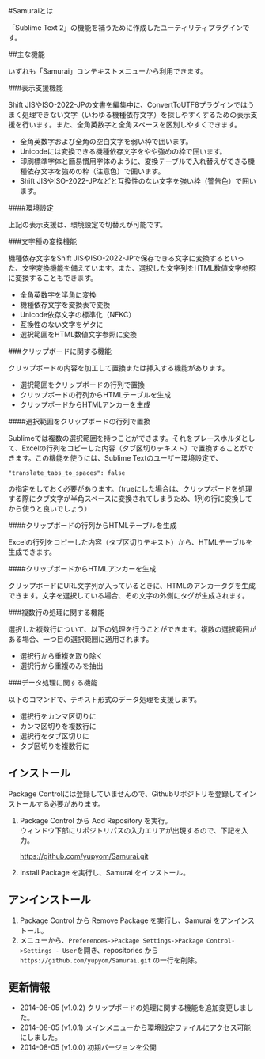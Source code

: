 #Samuraiとは

「Sublime Text 2」の機能を補うために作成したユーティリティプラグインです。

##主な機能

いずれも「Samurai」コンテキストメニューから利用できます。

###表示支援機能

Shift JISやISO-2022-JPの文書を編集中に、ConvertToUTF8プラグインではうまく処理できない文字（いわゆる機種依存文字）を探しやすくするための表示支援を行います。また、全角英数字と全角スペースを区別しやすくできます。

- 全角英数字および全角の空白文字を弱い枠で囲います。
- Unicodeには変換できる機種依存文字をやや強めの枠で囲います。
- 印刷標準字体と簡易慣用字体のように、変換テーブルで入れ替えができる機種依存文字を強めの枠（注意色）で囲います。
- Shift JISやISO-2022-JPなどと互換性のない文字を強い枠（警告色）で囲います。

####環境設定

上記の表示支援は、環境設定で切替えが可能です。

###文字種の変換機能

機種依存文字をShift JISやISO-2022-JPで保存できる文字に変換するといった、文字変換機能を備えています。また、選択した文字列をHTML数値文字参照に変換することもできます。

- 全角英数字を半角に変換
- 機種依存文字を変換表で変換
- Unicode依存文字の標準化（NFKC）
- 互換性のない文字をゲタに
- 選択範囲をHTML数値文字参照に変換

###クリップボードに関する機能

クリップボードの内容を加工して置換または挿入する機能があります。

- 選択範囲をクリップボードの行列で置換
- クリップボードの行列からHTMLテーブルを生成
- クリップボードからHTMLアンカーを生成

####選択範囲をクリップボードの行列で置換

Sublimeでは複数の選択範囲を持つことができます。それをプレースホルダとして、Excelの行列をコピーした内容（タブ区切りテキスト）で置換することができます。この機能を使うには、Sublime Textのユーザー環境設定で、

```javascript:
"translate_tabs_to_spaces": false
```

の指定をしておく必要があります。（trueにした場合は、クリップボードを処理する際にタブ文字が半角スペースに変換されてしまうため、1列の行に変換してから使うと良いでしょう）

####クリップボードの行列からHTMLテーブルを生成

Excelの行列をコピーした内容（タブ区切りテキスト）から、HTMLテーブルを生成できます。

####クリップボードからHTMLアンカーを生成

クリップボードにURL文字列が入っているときに、HTMLのアンカータグを生成できます。文字を選択している場合、その文字の外側にタグが生成されます。

###複数行の処理に関する機能

選択した複数行について、以下の処理を行うことができます。複数の選択範囲がある場合、一つ目の選択範囲に適用されます。

- 選択行から重複を取り除く
- 選択行から重複のみを抽出

###データ処理に関する機能

以下のコマンドで、テキスト形式のデータ処理を支援します。

- 選択行をカンマ区切りに
- カンマ区切りを複数行に
- 選択行をタブ区切りに
- タブ区切りを複数行に


## インストール

Package Controlには登録していませんので、Githubリポジトリを登録してインストールする必要があります。

1. Package Control から Add Repository を実行。  
ウィンドウ下部にリポジトリパスの入力エリアが出現するので、下記を入力。  

    https://github.com/yupyom/Samurai.git

2. Install Package を実行し、Samurai をインストール。

## アンインストール

1. Package Control から Remove Package を実行し、Samurai をアンインストール。  
2. メニューから、`Preferences->Package Settings->Package Control->Settings - User`を開き、repositories から `https://github.com/yupyom/Samurai.git` の一行を削除。

## 更新情報
- 2014-08-05 (v1.0.2)
クリップボードの処理に関する機能を追加変更しました。
- 2014-08-05 (v1.0.1)
メインメニューから環境設定ファイルにアクセス可能にしました。
- 2014-08-05 (v1.0.0)
初期バージョンを公開